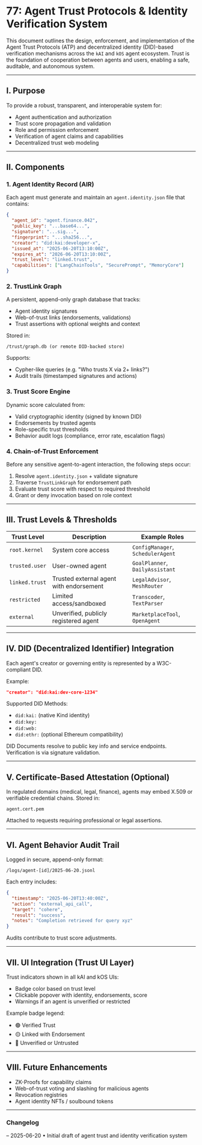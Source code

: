 # 77: Agent Trust Protocols & Identity Verification System

This document outlines the design, enforcement, and implementation of the Agent Trust Protocols (ATP) and decentralized identity (DID)-based verification mechanisms across the `kAI` and `kOS` agent ecosystem. Trust is the foundation of cooperation between agents and users, enabling a safe, auditable, and autonomous system.

---

## I. Purpose

To provide a robust, transparent, and interoperable system for:

- Agent authentication and authorization
- Trust score propagation and validation
- Role and permission enforcement
- Verification of agent claims and capabilities
- Decentralized trust web modeling

---

## II. Components

### 1. Agent Identity Record (AIR)
Each agent must generate and maintain an `agent.identity.json` file that contains:

```json
{
  "agent_id": "agent.finance.042",
  "public_key": "...base64...",
  "signature": "...sig...",
  "fingerprint": "...sha256...",
  "creator": "did:kai:developer-x",
  "issued_at": "2025-06-20T13:10:00Z",
  "expires_at": "2026-06-20T13:10:00Z",
  "trust_level": "linked.trust",
  "capabilities": ["LangChainTools", "SecurePrompt", "MemoryCore"]
}
```

### 2. TrustLink Graph
A persistent, append-only graph database that tracks:

- Agent identity signatures
- Web-of-trust links (endorsements, validations)
- Trust assertions with optional weights and context

Stored in:
```
/trust/graph.db (or remote DID-backed store)
```

Supports:
- Cypher-like queries (e.g. "Who trusts X via 2+ links?")
- Audit trails (timestamped signatures and actions)

### 3. Trust Score Engine
Dynamic score calculated from:
- Valid cryptographic identity (signed by known DID)
- Endorsements by trusted agents
- Role-specific trust thresholds
- Behavior audit logs (compliance, error rate, escalation flags)

### 4. Chain-of-Trust Enforcement
Before any sensitive agent-to-agent interaction, the following steps occur:

1. Resolve `agent.identity.json` + validate signature
2. Traverse `TrustLinkGraph` for endorsement path
3. Evaluate trust score with respect to required threshold
4. Grant or deny invocation based on role context

---

## III. Trust Levels & Thresholds

| Trust Level      | Description                             | Example Roles                          |
|------------------|-----------------------------------------|----------------------------------------|
| `root.kernel`    | System core access                      | `ConfigManager`, `SchedulerAgent`      |
| `trusted.user`   | User-owned agent                        | `GoalPlanner`, `DailyAssistant`        |
| `linked.trust`   | Trusted external agent with endorsement | `LegalAdvisor`, `MeshRouter`           |
| `restricted`     | Limited access/sandboxed                | `Transcoder`, `TextParser`             |
| `external`       | Unverified, publicly registered agent   | `MarketplaceTool`, `OpenAgent`         |

---

## IV. DID (Decentralized Identifier) Integration

Each agent's creator or governing entity is represented by a W3C-compliant DID.

Example:
```json
"creator": "did:kai:dev-core-1234"
```

Supported DID Methods:
- `did:kai:` (native Kind identity)
- `did:key:`
- `did:web:`
- `did:ethr:` (optional Ethereum compatibility)

DID Documents resolve to public key info and service endpoints. Verification is via signature validation.

---

## V. Certificate-Based Attestation (Optional)

In regulated domains (medical, legal, finance), agents may embed X.509 or verifiable credential chains. Stored in:
```
agent.cert.pem
```
Attached to requests requiring professional or legal assertions.

---

## VI. Agent Behavior Audit Trail

Logged in secure, append-only format:
```
/logs/agent-[id]/2025-06-20.jsonl
```
Each entry includes:
```json
{
  "timestamp": "2025-06-20T13:40:00Z",
  "action": "external_api_call",
  "target": "cohere",
  "result": "success",
  "notes": "Completion retrieved for query xyz"
}
```
Audits contribute to trust score adjustments.

---

## VII. UI Integration (Trust UI Layer)

Trust indicators shown in all kAI and kOS UIs:
- Badge color based on trust level
- Clickable popover with identity, endorsements, score
- Warnings if an agent is unverified or restricted

Example badge legend:
- 🟢 Verified Trust
- 🟡 Linked with Endorsement
- 🔴 Unverified or Untrusted

---

## VIII. Future Enhancements

- ZK-Proofs for capability claims
- Web-of-trust voting and slashing for malicious agents
- Revocation registries
- Agent identity NFTs / soulbound tokens

---

### Changelog
– 2025-06-20 • Initial draft of agent trust and identity verification system

